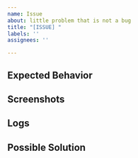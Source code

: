 ```yaml
---
name: Issue
about: little problem that is not a bug
title: "[ISSUE] "
labels: ''
assignees: ''

---
```


<!--- this template is **ONLY** used for reporting small issues, use other templates for other stuff -->

<!--- WHAT EXACTLY HAPPENED -->

## Expected Behavior
<!--- What should have happened? -->

## Screenshots
<!--- upload any screenshot/video if u got, makes things easier-->

## Logs
<!--- Go to settings > about > share logs -->

## Possible Solution
<!--- any suggestions how could this be possibly fixed/implemented?-->
